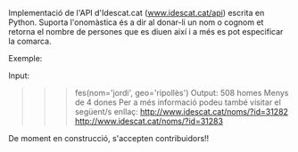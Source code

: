 ﻿Implementació de l'API d'Idescat.cat (www.idescat.cat/api) escrita en Python. Suporta l'onomàstica és a dir al donar-li un nom o cognom et retorna el nombre de persones que es diuen així i a més es pot especificar la comarca. 

Exemple:

Input:
>>> fes(nom='jordi', geo='ripollès')
Output:
>>>508 homes 	 Menys de 4 dones
Per a més informació podeu també visitar el següent/s enllaç:
		 http://www.idescat.cat/noms/?id=31282
		 http://www.idescat.cat/noms/?id=31283 

De moment en construcció, s'accepten contribuidors!!
